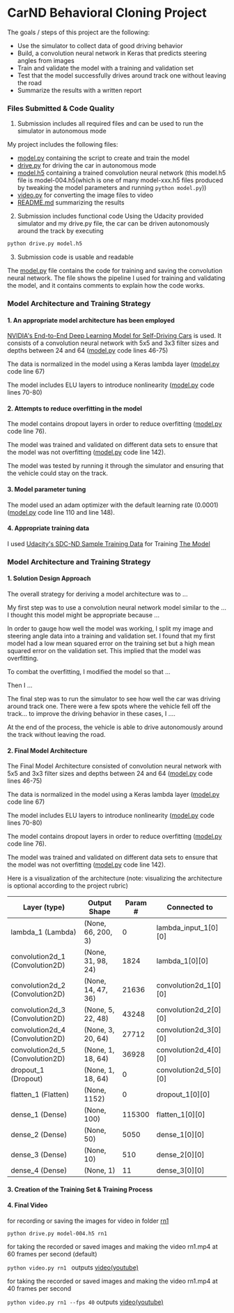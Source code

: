 # CarND Behavioral Cloning Project

The goals / steps of this project are the following:
* Use the simulator to collect data of good driving behavior
* Build, a convolution neural network in Keras that predicts steering angles from images
* Train and validate the model with a training and validation set
* Test that the model successfully drives around track one without leaving the road
* Summarize the results with a written report


### Files Submitted & Code Quality

1. Submission includes all required files and can be used to run the simulator in autonomous mode

My project includes the following files:
* [model.py](model.py)  containing the script to create and train the model
* [drive.py](drive.py) for driving the car in autonomous mode
* [model.h5](model-004.h5) containing a trained convolution neural network (this model.h5 file is model-004.h5(which is one of many model-xxx.h5 files produced by tweaking the model parameters and running ```python model.py```))
* [video.py](video.py) for converting the image files to video
* [README.md](README.md) summarizing the results

2. Submission includes functional code
Using the Udacity provided simulator and my drive.py file, the car can be driven autonomously around the track by executing 
```sh
python drive.py model.h5
```

3. Submission code is usable and readable

The [model.py](model.py) file contains the code for training and saving the convolution neural network. The file shows the pipeline I used for training and validating the model, and it contains comments to explain how the code works.

### Model Architecture and Training Strategy

#### 1. An appropriate model architecture has been employed

[NVIDIA's End-to-End Deep Learning Model for Self-Driving Cars](https://devblogs.nvidia.com/parallelforall/deep-learning-self-driving-cars/) is used. It consists of a convolution neural network with 5x5 and 3x3 filter sizes and depths between 24 and 64 ([model.py](model.py) code lines 46-75) 

The data is normalized in the model using a Keras lambda layer ([model.py](model.py) code line 67)

The model includes ELU layers to introduce nonlinearity ([model.py](model.py) code lines 70-80)

#### 2. Attempts to reduce overfitting in the model

The model contains dropout layers in order to reduce overfitting ([model.py](model.py) code line 76). 

The model was trained and validated on different data sets to ensure that the model was not overfitting ([model.py](model.py) code line 142).

The model was tested by running it through the simulator and ensuring that the vehicle could stay on the track.

#### 3. Model parameter tuning

The model used an adam optimizer with the default learning rate (0.0001) ([model.py](model.py) code line 110 and line 148).

#### 4. Appropriate training data

I used [Udacity's SDC-ND Sample Training Data](https://d17h27t6h515a5.cloudfront.net/topher/2016/December/584f6edd_data/data.zip) for Training [The Model](model.py)

### Model Architecture and Training Strategy

#### 1. Solution Design Approach

The overall strategy for deriving a model architecture was to ...

My first step was to use a convolution neural network model similar to the ... I thought this model might be appropriate because ...

In order to gauge how well the model was working, I split my image and steering angle data into a training and validation set. I found that my first model had a low mean squared error on the training set but a high mean squared error on the validation set. This implied that the model was overfitting. 

To combat the overfitting, I modified the model so that ...

Then I ... 

The final step was to run the simulator to see how well the car was driving around track one. There were a few spots where the vehicle fell off the track... to improve the driving behavior in these cases, I ....

At the end of the process, the vehicle is able to drive autonomously around the track without leaving the road.

#### 2. Final Model Architecture

The Final Model Architecture consisted of convolution neural network with 5x5 and 3x3 filter sizes and depths between 24 and 64 ([model.py](model.py) code lines 46-75) 

The data is normalized in the model using a Keras lambda layer ([model.py](model.py) code line 67)

The model includes ELU layers to introduce nonlinearity ([model.py](model.py) code lines 70-80)

The model contains dropout layers in order to reduce overfitting ([model.py](model.py) code line 76). 

The model was trained and validated on different data sets to ensure that the model was not overfitting ([model.py](model.py) code line 142).

Here is a visualization of the architecture (note: visualizing the architecture is optional according to the project rubric)

| Layer (type) | Output Shape | Param #      | Connected to |
|--------------|--------------|--------------|--------------|
|lambda_1 (Lambda)| (None, 66, 200, 3) | 0 | lambda_input_1[0][0] |
|convolution2d_1 (Convolution2D)|  (None, 31, 98, 24) |   1824 |       lambda_1[0][0] |
|convolution2d_2 (Convolution2D) | (None, 14, 47, 36)  |  21636   |    convolution2d_1[0][0] |
|convolution2d_3 (Convolution2D) | (None, 5, 22, 48)  |   43248   |    convolution2d_2[0][0] |
|convolution2d_4 (Convolution2D) |(None, 3, 20, 64) |    27712    |   convolution2d_3[0][0] |
|convolution2d_5 (Convolution2D) | (None, 1, 18, 64)  |   36928   |    convolution2d_4[0][0] |
|dropout_1 (Dropout)    |          (None, 1, 18, 64)    | 0      |     convolution2d_5[0][0] |
|flatten_1 (Flatten)     |         (None, 1152)    |      0       |    dropout_1[0][0] |
|dense_1 (Dense)   |               (None, 100)     |      115300    |  flatten_1[0][0] |
|dense_2 (Dense)    |              (None, 50)     |       5050     |   dense_1[0][0] |
|dense_3 (Dense)    |              (None, 10)      |      510      |   dense_2[0][0] |
|dense_4 (Dense)     |             (None, 1)       |      11        |  dense_3[0][0] |

#### 3. Creation of the Training Set & Training Process

#### 4. Final Video

for recording or saving the images for video in folder [rn1](rn1)

```python drive.py model-004.h5 rn1```



for taking the recorded or saved images and making the video rn1.mp4 at 60 frames per second (default)

```python video.py rn1 ```  outputs [video(youtube)](https://youtu.be/gvwRCXzHGGs) 




for taking the recorded or saved images and making the video rn1.mp4 at 40 frames per second

```python video.py rn1 --fps 40``` outputs [video(youtube)](https://youtu.be/lEZAF99rWQI)


